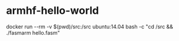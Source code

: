 # armhf-hello-world

docker run --rm -v $(pwd)/src:/src ubuntu:14.04 bash -c "cd /src && ./fasmarm hello.fasm"
